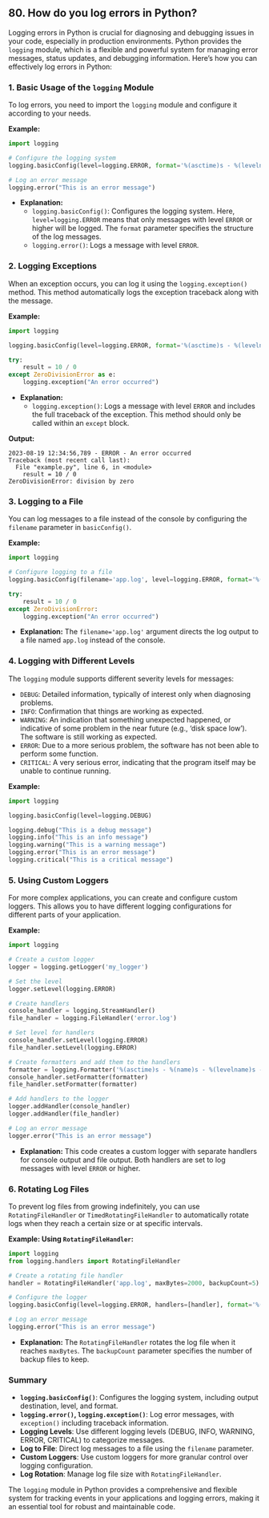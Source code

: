 ## 80. How do you log errors in Python?


Logging errors in Python is crucial for diagnosing and debugging issues in your code, especially in production environments. Python provides the `logging` module, which is a flexible and powerful system for managing error messages, status updates, and debugging information. Here’s how you can effectively log errors in Python:

### 1. **Basic Usage of the `logging` Module**

To log errors, you need to import the `logging` module and configure it according to your needs.

**Example:**
```python
import logging

# Configure the logging system
logging.basicConfig(level=logging.ERROR, format='%(asctime)s - %(levelname)s - %(message)s')

# Log an error message
logging.error("This is an error message")
```

- **Explanation:**
  - `logging.basicConfig()`: Configures the logging system. Here, `level=logging.ERROR` means that only messages with level `ERROR` or higher will be logged. The `format` parameter specifies the structure of the log messages.
  - `logging.error()`: Logs a message with level `ERROR`.

### 2. **Logging Exceptions**

When an exception occurs, you can log it using the `logging.exception()` method. This method automatically logs the exception traceback along with the message.

**Example:**
```python
import logging

logging.basicConfig(level=logging.ERROR, format='%(asctime)s - %(levelname)s - %(message)s')

try:
    result = 10 / 0
except ZeroDivisionError as e:
    logging.exception("An error occurred")
```

- **Explanation:**
  - `logging.exception()`: Logs a message with level `ERROR` and includes the full traceback of the exception. This method should only be called within an `except` block.

**Output:**
```
2023-08-19 12:34:56,789 - ERROR - An error occurred
Traceback (most recent call last):
  File "example.py", line 6, in <module>
    result = 10 / 0
ZeroDivisionError: division by zero
```

### 3. **Logging to a File**

You can log messages to a file instead of the console by configuring the `filename` parameter in `basicConfig()`.

**Example:**
```python
import logging

# Configure logging to a file
logging.basicConfig(filename='app.log', level=logging.ERROR, format='%(asctime)s - %(levelname)s - %(message)s')

try:
    result = 10 / 0
except ZeroDivisionError:
    logging.exception("An error occurred")
```

- **Explanation:** The `filename='app.log'` argument directs the log output to a file named `app.log` instead of the console.

### 4. **Logging with Different Levels**

The `logging` module supports different severity levels for messages:
- `DEBUG`: Detailed information, typically of interest only when diagnosing problems.
- `INFO`: Confirmation that things are working as expected.
- `WARNING`: An indication that something unexpected happened, or indicative of some problem in the near future (e.g., ‘disk space low’). The software is still working as expected.
- `ERROR`: Due to a more serious problem, the software has not been able to perform some function.
- `CRITICAL`: A very serious error, indicating that the program itself may be unable to continue running.

**Example:**
```python
import logging

logging.basicConfig(level=logging.DEBUG)

logging.debug("This is a debug message")
logging.info("This is an info message")
logging.warning("This is a warning message")
logging.error("This is an error message")
logging.critical("This is a critical message")
```

### 5. **Using Custom Loggers**

For more complex applications, you can create and configure custom loggers. This allows you to have different logging configurations for different parts of your application.

**Example:**
```python
import logging

# Create a custom logger
logger = logging.getLogger('my_logger')

# Set the level
logger.setLevel(logging.ERROR)

# Create handlers
console_handler = logging.StreamHandler()
file_handler = logging.FileHandler('error.log')

# Set level for handlers
console_handler.setLevel(logging.ERROR)
file_handler.setLevel(logging.ERROR)

# Create formatters and add them to the handlers
formatter = logging.Formatter('%(asctime)s - %(name)s - %(levelname)s - %(message)s')
console_handler.setFormatter(formatter)
file_handler.setFormatter(formatter)

# Add handlers to the logger
logger.addHandler(console_handler)
logger.addHandler(file_handler)

# Log an error message
logger.error("This is an error message")
```

- **Explanation:** This code creates a custom logger with separate handlers for console output and file output. Both handlers are set to log messages with level `ERROR` or higher.

### 6. **Rotating Log Files**

To prevent log files from growing indefinitely, you can use `RotatingFileHandler` or `TimedRotatingFileHandler` to automatically rotate logs when they reach a certain size or at specific intervals.

**Example: Using `RotatingFileHandler`:**
```python
import logging
from logging.handlers import RotatingFileHandler

# Create a rotating file handler
handler = RotatingFileHandler('app.log', maxBytes=2000, backupCount=5)

# Configure the logger
logging.basicConfig(level=logging.ERROR, handlers=[handler], format='%(asctime)s - %(levelname)s - %(message)s')

# Log an error message
logging.error("This is an error message")
```

- **Explanation:** The `RotatingFileHandler` rotates the log file when it reaches `maxBytes`. The `backupCount` parameter specifies the number of backup files to keep.

### Summary

- **`logging.basicConfig()`**: Configures the logging system, including output destination, level, and format.
- **`logging.error()`, `logging.exception()`**: Log error messages, with `exception()` including traceback information.
- **Logging Levels**: Use different logging levels (DEBUG, INFO, WARNING, ERROR, CRITICAL) to categorize messages.
- **Log to File**: Direct log messages to a file using the `filename` parameter.
- **Custom Loggers**: Use custom loggers for more granular control over logging configuration.
- **Log Rotation**: Manage log file size with `RotatingFileHandler`.

The `logging` module in Python provides a comprehensive and flexible system for tracking events in your applications and logging errors, making it an essential tool for robust and maintainable code.